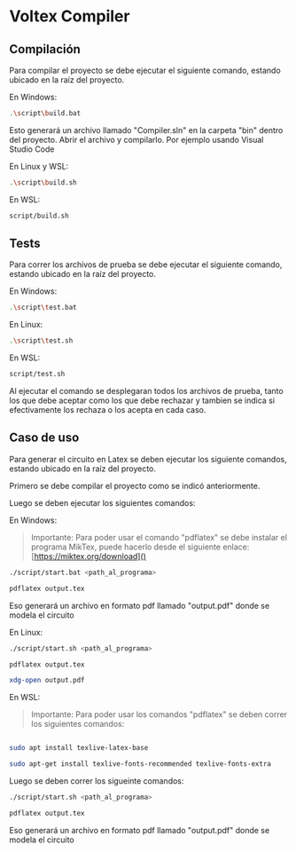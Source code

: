# Voltex Compiler

## Compilación

Para compilar el proyecto se debe ejecutar el siguiente comando, estando ubicado en la raíz del proyecto.

En Windows:
```sh
.\script\build.bat
```
Esto generará un archivo llamado "Compiler.sln" en la carpeta "bin" dentro del proyecto. 
Abrir el archivo y compilarlo. Por ejemplo usando Visual Studio Code

En Linux y WSL:

```sh
.\script\build.sh
```
En WSL:
```sh
script/build.sh
```
## Tests

Para correr los archivos de prueba se debe ejecutar el siguiente comando, estando ubicado en la raíz del proyecto.

En Windows:
```sh
.\script\test.bat
```

En Linux:
```sh
.\script\test.sh
```

En WSL:
```sh
script/test.sh
```
Al ejecutar el comando se desplegaran todos los archivos de prueba, tanto los que debe aceptar como los que debe rechazar y tambien se indica si efectivamente los rechaza o los acepta en cada caso.

## Caso de uso

Para generar el circuito en Latex se deben ejecutar los siguiente comandos, estando ubicado en la raíz del proyecto.

Primero se debe compilar el proyecto como se indicó anteriormente.

Luego se deben ejecutar los siguientes comandos:

En Windows:

>Importante: Para poder usar el comando "pdflatex" se debe instalar el programa MikTex, puede hacerlo desde el siguiente enlace: [https://miktex.org/download]()

```sh
./script/start.bat <path_al_programa>
```
```sh
pdflatex output.tex
```
Eso generará un archivo en formato pdf llamado "output.pdf" donde se modela el circuito

En Linux:

```sh
./script/start.sh <path_al_programa>
```
```sh
pdflatex output.tex
```
```sh
xdg-open output.pdf
```
En WSL:
>Importante: Para poder usar los comandos "pdflatex" se deben correr los siguientes comandos:
```sh

sudo apt install texlive-latex-base
```
```sh
sudo apt-get install texlive-fonts-recommended texlive-fonts-extra
```
Luego se deben correr los sigueinte comandos:
```sh
./script/start.sh <path_al_programa>
```
```sh
pdflatex output.tex
```
Eso generará un archivo en formato pdf llamado "output.pdf" donde se modela el circuito
